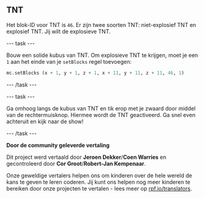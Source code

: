## TNT

Het blok-ID voor TNT is `46`. Er zijn twee soorten TNT: niet-explosief TNT en explosief TNT. Jij wilt de explosieve TNT.

--- task ---

Bouw een solide kubus van TNT. Om explosieve TNT te krijgen, moet je een `1` aan het einde van je `setBlocks` regel toevoegen:

```python
mc.setBlocks (x + 1, y + 1, z + 1, x + 11, y + 11, z + 11, 46, 1)
```

--- /task ---

--- task ---

Ga omhoog langs de kubus van TNT en tik erop met je zwaard door middel van de rechtermuisknop. Hiermee wordt de TNT geactiveerd. Ga snel even achteruit ​​en kijk naar de show!

--- /task ---


**Door de community geleverde vertaling**

Dit project werd vertaald door **Jeroen Dekker**/**Coen Warries** en gecontroleerd door **Cor Groot**/**Robert-Jan Kempenaar**.

Onze geweldige vertalers helpen ons om kinderen over de hele wereld de kans te geven te leren coderen. Jij kunt ons helpen nog meer kinderen te bereiken door onze projecten te vertalen - lees meer op [rpf.io/translators](https://rpf.io/translators).